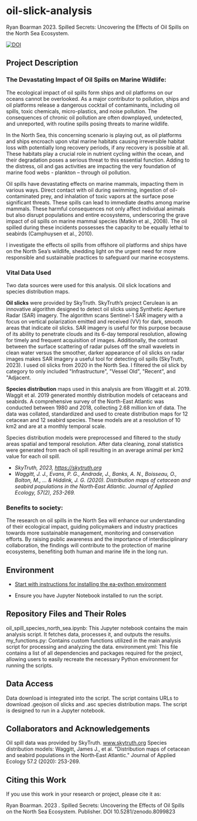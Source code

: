 # oil-slick-analysis
Ryan Boarman 2023. Spilled Secrets: Uncovering the Effects of Oil Spills on the North Sea Ecosystem.

[![DOI](https://zenodo.org/badge/637486224.svg)](https://zenodo.org/badge/latestdoi/637486224)



## Project Description


### The Devastating Impact of Oil Spills on Marine Wildlife:
The ecological impact of oil spills form ships and oil platforms on our oceans cannot be overlooked. As a major contributor to pollution, ships and oil platforms release a dangerous cocktail of contaminants, including oil spills, toxic chemicals, micro-plastics, and noise pollution. The consequences of chronic oil pollution are often downplayed, undetected, and unreported, with routine spills posing threats to marine wildlife.

In the North Sea, this concerning scenario is playing out, as oil platforms and ships encroach upon vital marine habitats causing irreversible habitat loss with potentially long recovery periods, if any recovery is possible at all. These habitats play a crucial role in nutrient cycling within the ocean, and their degradation poses a serious threat to this essential function. Adding to the distress, oil and gas activities are impacting the very foundation of marine food webs - plankton – through oil pollution.

Oil spills have devastating effects on marine mammals, impacting them in various ways. Direct contact with oil during swimming, ingestion of oil-contaminated prey, and inhalation of toxic vapors at the surface pose significant threats. These spills can lead to immediate deaths among marine mammals. These harmful consequences not only affect individual animals but also disrupt populations and entire ecosystems, underscoring the grave impact of oil spills on marine mammal species (Matkin et al., 2008). The oil spilled during these incidents possesses the capacity to be equally lethal to seabirds (Camphuysen et al., 2010).

I investigate the effects oil spills from offshore oil platforms and ships have on the North Sea’s wildlife, shedding light on the urgent need for more responsible and sustainable practices to safeguard our marine ecosystems.

### Vital Data Used

Two data sources were used for this analysis. Oil slick locations and species distribution maps.

**Oil slicks** were provided by SkyTruth. SkyTruth’s project Cerulean is an innovative algorithm designed to detect oil slicks using Synthetic Aperture Radar (SAR) imagery. The algorithm scans Sentinel-1 SAR imagery with a focus on vertical polarization emitted and received (VV) for dark, smooth areas that indicate oil slicks. SAR imagery is useful for this purpose because of its ability to penetrate clouds and its 6-day temporal resolution, allowing for timely and frequent acquisition of images. Additionally, the contrast between the surface scattering of radar pulses off the small wavelets in clean water versus the smoother, darker appearance of oil slicks on radar images makes SAR imagery a useful tool for detecting oil spills (SkyTruth, 2023). I used oil slicks from 2020 in the North Sea. I filtered the oil slick by category to only included "Infrastructure", "Vessel Old", "Recent", and "Adjacent.


**Species distribution** maps used in this analysis are from Waggitt et al. 2019. Waggit et al. 2019 generated monthly distribution models of cetaceans and seabirds. A comprehensive survey of the North-East Atlantic was conducted between 1980 and 2018, collecting 2.68 million km of data. The data was collated, standardized and used to create distribution maps for 12 cetacean and 12 seabird species. These models are at a resolution of 10 km2 and are at a monthly temporal scale.

Species distribution models were preprocessed and filtered to the study areas spatial and temporal resolution. After data cleaning, zonal statistics were generated from each oil spill resulting in an average animal per km2 value for each oil spill.

- *SkyTruth, 2023, https://skytruth.org*
- *Waggitt, J. J., Evans, P. G., Andrade, J., Banks, A. N., Boisseau, O., Bolton, M., ... & Hiddink, J. G. (2020). Distribution maps of cetacean and seabird populations in the North‐East Atlantic. Journal of Applied Ecology, 57(2), 253-269.*



### Benefits to society:
The research on oil spills in the North Sea will enhance our understanding of their ecological impact, guiding policymakers and industry practices towards more sustainable management, monitoring and conservation efforts. By raising public awareness and the importance of interdisciplinary collaboration, the findings will contribute to the protection of marine ecosystems, benefiting both human and marine life in the long run.


## Environment
  * [Start with instructions for installing the ea-python environment](https://www.earthdatascience.org/workshops/setup-earth-analytics-python/) 
  
  *  Ensure you have Jupyter Notebook installed to run the script.

## Repository Files and Their Roles

oil_spill_species_north_sea.ipynb: This Jupyter notebook contains the main analysis script. It fetches data, processes it, and outputs the results.
my_functions.py: Contains custom functions utilized in the main analysis script for processing and analyzing the data.
environment.yml: This file contains a list of all dependencies and packages required for the project, allowing users to easily recreate the necessary Python environment for running the scripts.


## Data Access
Data download is integrated into the script. The script contains URLs to download .geojson oil slicks and .asc species distribution maps. The script is designed to run in a Jupyter notebook.

## Collaborators and Acknowledgements
Oil spill data was provided by SkyTruth. www.skytruth.org
Species distribution models: Waggitt, James J., et al. "Distribution maps of cetacean and seabird populations in the North‐East Atlantic." Journal of Applied Ecology 57.2 (2020): 253-269.

## Citing this Work

If you use this work in your research or project, please cite it as:

Ryan Boarman. 2023 . Spilled Secrets: Uncovering the Effects of Oil Spills on the North Sea Ecosystem. Publisher. DOI 10.5281/zenodo.8099823
